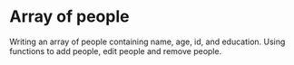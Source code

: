 
# Array of people 


Writing an array of people containing name, age, id, and education.
Using functions to add people, edit people and remove people.